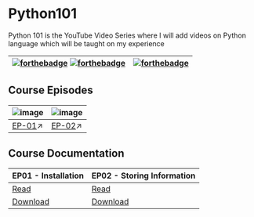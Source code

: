 # Python101
Python 101 is the YouTube Video Series where I will add videos on Python language which will be taught on my experience 

[![forthebadge](https://forthebadge.com/images/badges/built-with-love.svg)](https://forthebadge.com) [![forthebadge](https://forthebadge.com/images/badges/for-you.svg)](https://forthebadge.com) | [![forthebadge](https://forthebadge.com/images/badges/made-with-python.svg)](https://forthebadge.com) |
------------ | ------------ |


## Course Episodes
![image](https://user-images.githubusercontent.com/39031660/111079716-37b5ac00-8521-11eb-8a1c-f35dcb604802.png) | ![image](https://user-images.githubusercontent.com/39031660/111079690-0c32c180-8521-11eb-87d7-425dd049720e.png) |
------------ | ------------ |
[EP-01](https://www.youtube.com/watch?v=V8x_I0bwuRc)↗️| [EP-02]()↗️ |


## Course Documentation

EP01 - Installation | EP02 - Storing Information
------------ | ------------ |
[Read](https://github.com/saswatcodes/Python101/tree/main/EP01%20-%20Installation) | [Read](https://github.com/saswatcodes/Python101/tree/main/EP02%20-%20Storing%20Information)
[Download](https://drive.google.com/file/d/1Ovpy8wA0Ka_HNvW_DlrQLG4UUXIOLkMM/view?usp=sharing) | [Download](https://drive.google.com/file/d/1uOeFbpdP0-Ld7YzquiyyRnOOw9GvlLPC/view?usp=sharing)
